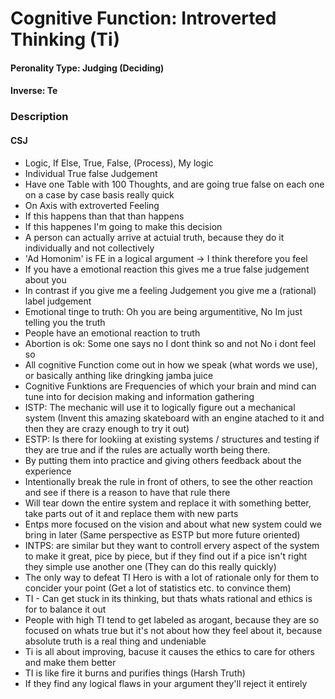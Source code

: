 # Cognitive Function: Introverted Thinking (Ti)

#### Peronality Type: Judging (Deciding)
#### Inverse: Te

### Description

#### CSJ

+ Logic, If Else, True, False, (Process), My logic
+ Individual True false Judgement
+ Have one Table with 100 Thoughts, and are going true false on each one on a case by case basis really quick
+ On Axis with extroverted Feeling
+ If this happens than that than happens
+ If this happenes I'm going to make this decision
+ A person can actually arrive at actuial truth, because they do it individually and not collectively
+ 'Ad Homonim' is FE in a logical argument -> I think therefore you feel
+ If you have a emotional reaction this gives me a true false judgement about you
+ In contrast if you give me a feeling Judgement you give me a (rational) label judgement
+ Emotional tinge to truth: Oh you are being argumentitive, No Im just telling you the truth
+ People have an emotional reaction to truth
+ Abortion is ok: Some one says no I dont think so and not No i dont feel so
+ All cognitive Function come out in how we speak (what words we use), or basically anthing like dringking jamba juice
+ Cognitive Funktions are Frequencies of which your brain and mind can tune into for decision making and information gathering
+ ISTP: The mechanic will use it to logically figure out a mechanical system (Invent this amazing skateboard with an engine atached to it and then they are crazy enough to try it out)
+ ESTP: Is there for lookiing at existing systems / structures and testing if they are true and if the rules are actually worth being there.
+ By putting them into practice and giving others feedback about the experience
+ Intentionally break the rule in front of others, to see the other reaction and see if there is a reason to have that rule there
+ Will tear down the entire system and replace it with something better, take parts out of it and replace them with new parts
+ Entps more focused on the vision and about what new system could we bring in later (Same perspective as ESTP but more future oriented)
+ INTPS: are similar but they want to controll ervery aspect of the system to make it great, pice by piece, but if they find out if a pice isn't right they simple use another one (They can do this really quickly)
+ The only way to defeat TI Hero is with a lot of rationale only for them to concider your point (Get a lot of statistics etc. to convince them)
+ TI - Can get stuck in its thinking, but thats whats rational and ethics is for to balance it out
+ People with high TI tend to get labeled as arogant, because they are so focused on whats true but it's not about how they feel about it, because absolute truth is a real thing and undeniable
+ Ti is all about improving, bacuse it causes the ethics to care for others and make them better
+ TI is like fire it burns and purifies things (Harsh Truth)
+ If they find any logical flaws in your argument they'll reject it entirely